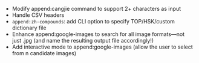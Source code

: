 * Modify append:cangjie command to support 2+ characters as input
* Handle CSV headers
* `append:zh-compounds`: add CLI option to specify TOP/HSK/custom
  dictionary file
* Enhance append:google-images to search for all image formats—not just .jpg
  (and name the resulting output file accordingly!)
* Add interactive mode to append:google-images
  (allow the user to select from n candidate images)
